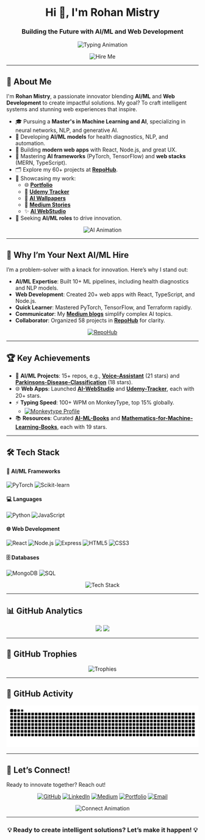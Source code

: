 <h1 align="center">Hi 👋, I'm Rohan Mistry</h1>
<h3 align="center">Building the Future with AI/ML and Web Development</h3>

<p align="center">
  <img src="https://readme-typing-svg.demolab.com?font=Orbitron&size=28&duration=3000&pause=500¢er=true&vCenter=true&width=500&lines=AI%2FML+Innovator;Web+Development+Expert;Creative+Tech+Visionary" alt="Typing Animation"/>
</p>

<p align="center">  
  <img src="https://img.shields.io/badge/Hire%20Me-AI%2FML%20Roles-808080?style=flat-square&logo=superpowers" alt="Hire Me"/>  
</p>

---

## 🌟 About Me

I'm **Rohan Mistry**, a passionate innovator blending **AI/ML** and **Web Development** to create impactful solutions. My goal? To craft intelligent systems and stunning web experiences that inspire.

- 🎓 Pursuing a **Master's in Machine Learning and AI**, specializing in neural networks, NLP, and generative AI.
- 🔬 Developing **AI/ML models** for health diagnostics, NLP, and automation.
- 🎨 Building **modern web apps** with React, Node.js, and great UX.
- 🌱 Mastering **AI frameworks** (PyTorch, TensorFlow) and **web stacks** (MERN, TypeScript).
- 🗂️ Explore my 60+ projects at [**RepoHub**](https://github.com/rohanmistry231/RepoHub).
- 🚀 Showcasing my work:
  - 🌐 [**Portfolio**](https://irohanportfolio.netlify.app)
  - 🎯 [**Udemy Tracker**](https://own-udemy-tracker.netlify.app)
  - 🎨 [**AI Wallpapers**](https://own-walls-ai.netlify.app)
  - 📝 [**Medium Stories**](https://medi-hub.netlify.app)
  - ✨ [**AI WebStudio**](https://ai-webstudio.netlify.app)
- 💼 Seeking **AI/ML roles** to drive innovation.

<p align="center">
  <img src="https://media.giphy.com/media/LmNwrBhejkK9EFP504/giphy.gif" width="300" alt="AI Animation"/>
</p>

---

## 🎯 Why I’m Your Next AI/ML Hire

I’m a problem-solver with a knack for innovation. Here’s why I stand out:

- **AI/ML Expertise**: Built 10+ ML pipelines, including health diagnostics and NLP models.
- **Web Development**: Created 20+ web apps with React, TypeScript, and Node.js.
- **Quick Learner**: Mastered PyTorch, TensorFlow, and Terraform rapidly.
- **Communicator**: My [**Medium blogs**](https://medium.com/@rohanmistry231) simplify complex AI topics.
- **Collaborator**: Organized 58 projects in [**RepoHub**](https://github.com/rohanmistry231/RepoHub) for clarity.

<p align="center">
  <a href="https://github.com/rohanmistry231/RepoHub">
    <img src="https://img.shields.io/badge/Explore%20Projects-RepoHub-ff4500?style=for-the-badge&logo=github" alt="RepoHub"/>
  </a>
</p>

---

## 🏆 Key Achievements

- 🧠 **AI/ML Projects**: 15+ repos, e.g., [**Voice-Assistant**](https://github.com/rohanmistry231/Voice-Assistant) (21 stars) and [**Parkinsons-Disease-Classification**](https://github.com/rohanmistry231/Parkinsons-Disease-Classification) (18 stars).
- 🌐 **Web Apps**: Launched [**AI-WebStudio**](https://ai-webstudio.netlify.app) and [**Udemy-Tracker**](https://own-udemy-tracker.netlify.app), each with 20+ stars.
- ⚡ **Typing Speed**: 100+ WPM on MonkeyType, top 15% globally.
  - [![Monkeytype Profile](https://img.shields.io/badge/Monkeytype-FFA500?style=for-the-badge&logo=typescript&logoColor=white)](https://monkeytype.com/profile/own231)
- 📚 **Resources**: Curated [**AI-ML-Books**](https://github.com/rohanmistry231/AI-ML-Books) and [**Mathematics-for-Machine-Learning-Books**](https://github.com/rohanmistry231/Mathematics-for-Machine-Learning-Books), each with 19 stars.

---

## 🛠️ Tech Stack

#### 🤖 AI/ML Frameworks
![PyTorch](https://img.shields.io/badge/PyTorch-EE4C2C?style=for-the-badge&logo=pytorch&logoColor=white)
![Scikit-learn](https://img.shields.io/badge/Scikit--learn-F7931E?style=for-the-badge&logo=scikit-learn&logoColor=white)

#### 💻 Languages
![Python](https://img.shields.io/badge/Python-3776AB?style=for-the-badge&logo=python&logoColor=white)
![JavaScript](https://img.shields.io/badge/JavaScript-F7DF1E?style=for-the-badge&logo=javascript&logoColor=black)

#### 🌐 Web Development
![React](https://img.shields.io/badge/React-20232A?style=for-the-badge&logo=react&logoColor=61DAFB)
![Node.js](https://img.shields.io/badge/Node.js-339933?style=for-the-badge&logo=nodedotjs&logoColor=white)
![Express](https://img.shields.io/badge/Express-000000?style=for-the-badge&logo=express&logoColor=white)
![HTML5](https://img.shields.io/badge/HTML5-E34F26?style=for-the-badge&logo=html5&logoColor=white)
![CSS3](https://img.shields.io/badge/CSS3-1572B6?style=for-the-badge&logo=css3&logoColor=white)

#### 🗄️ Databases
![MongoDB](https://img.shields.io/badge/MongoDB-47A248?style=for-the-badge&logo=mongodb&logoColor=white)
![SQL](https://img.shields.io/badge/SQL-4479A1?style=for-the-badge&logo=sqlite&logoColor=white)

<p align="center">
  <img src="https://skillicons.dev/icons?i=python,javascript,react,nodejs,express,mongodb,sql,git,github&theme=dark" alt="Tech Stack"/>
</p>

---

## 📊 GitHub Analytics

<p align="center">
  <img src="https://github-readme-stats.vercel.app/api?username=rohanmistry231&show_icons=true&theme=tokyonight&hide_border=true&count_private=true" width="400"/>
  <img src="https://github-readme-streak-stats.herokuapp.com/?user=rohanmistry231&theme=tokyonight&hide_border=true" width="400"/>
</p>

---

## 🏅 GitHub Trophies
<!-- Placeholder for trophies, as they require external rendering -->
<p align="center">
  <img src="https://github-profile-trophy.vercel.app/?username=rohanmistry231&theme=onedark&no-frame=true" alt="Trophies"/>
</p>

---

## 🐍 GitHub Activity
<p align="center">
  <img src="https://github.com/rohanmistry231/rohanmistry231/blob/output/github-contribution-grid-snake-dark.svg" alt="Snake Animation"/>
</p>

---

## 🔗 Let’s Connect!

Ready to innovate together? Reach out!

<p align="center">
  <a href="https://github.com/rohanmistry231"><img src="https://img.shields.io/badge/GitHub-rohanmistry231-181717?style=for-the-badge&logo=github" alt="GitHub"/></a>
  <a href="https://linkedin.com/in/rohan-mistry-493987202"><img src="https://img.shields.io/badge/LinkedIn-Rohan%20Mistry-0077B5?style=for-the-badge&logo=linkedin" alt="LinkedIn"/></a>
  <a href="https://medium.com/@rohanmistry231"><img src="https://img.shields.io/badge/Medium-rohanmistry231-12100E?style=for-the-badge&logo=medium" alt="Medium"/></a>
  <a href="https://irohanportfolio.netlify.app"><img src="https://img.shields.io/badge/Portfolio-Web-FF5722?style=for-the-badge&logo=aboutdotme" alt="Portfolio"/></a>
  <a href="mailto:rohanmistry231@gmail.com"><img src="https://img.shields.io/badge/Email-Contact%20Me-D14836?style=for-the-badge&logo=gmail" alt="Email"/></a>
</p>

<p align="center">
  <img src="https://media.giphy.com/media/3o7btPCcdNniyf0ArS/giphy.gif" width="200" alt="Connect Animation"/>
</p>

---

<h3 align="center">💡 Ready to create intelligent solutions? Let’s make it happen! 💡</h3>